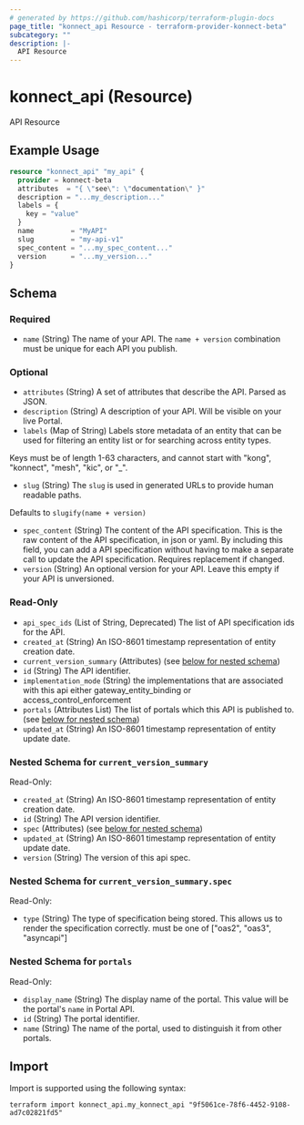 ```yaml
---
# generated by https://github.com/hashicorp/terraform-plugin-docs
page_title: "konnect_api Resource - terraform-provider-konnect-beta"
subcategory: ""
description: |-
  API Resource
---
```


# konnect_api (Resource)

API Resource

## Example Usage

```terraform
resource "konnect_api" "my_api" {
  provider = konnect-beta
  attributes  = "{ \"see\": \"documentation\" }"
  description = "...my_description..."
  labels = {
    key = "value"
  }
  name         = "MyAPI"
  slug         = "my-api-v1"
  spec_content = "...my_spec_content..."
  version      = "...my_version..."
}
```

<!-- schema generated by tfplugindocs -->
## Schema

### Required

- `name` (String) The name of your API. The `name + version` combination must be unique for each API you publish.

### Optional

- `attributes` (String) A set of attributes that describe the API. Parsed as JSON.
- `description` (String) A description of your API. Will be visible on your live Portal.
- `labels` (Map of String) Labels store metadata of an entity that can be used for filtering an entity list or for searching across entity types. 

Keys must be of length 1-63 characters, and cannot start with "kong", "konnect", "mesh", "kic", or "_".
- `slug` (String) The `slug` is used in generated URLs to provide human readable paths.

Defaults to `slugify(name + version)`
- `spec_content` (String) The content of the API specification. This is the raw content of the API specification, in json or yaml. By including this field, you can add a API specification without having to make a separate call to update the API specification. Requires replacement if changed.
- `version` (String) An optional version for your API. Leave this empty if your API is unversioned.

### Read-Only

- `api_spec_ids` (List of String, Deprecated) The list of API specification ids for the API.
- `created_at` (String) An ISO-8601 timestamp representation of entity creation date.
- `current_version_summary` (Attributes) (see [below for nested schema](#nestedatt--current_version_summary))
- `id` (String) The API identifier.
- `implementation_mode` (String) the implementations that are associated with this api either gateway_entity_binding or access_control_enforcement
- `portals` (Attributes List) The list of portals which this API is published to. (see [below for nested schema](#nestedatt--portals))
- `updated_at` (String) An ISO-8601 timestamp representation of entity update date.

<a id="nestedatt--current_version_summary"></a>
### Nested Schema for `current_version_summary`

Read-Only:

- `created_at` (String) An ISO-8601 timestamp representation of entity creation date.
- `id` (String) The API version identifier.
- `spec` (Attributes) (see [below for nested schema](#nestedatt--current_version_summary--spec))
- `updated_at` (String) An ISO-8601 timestamp representation of entity update date.
- `version` (String) The version of this api spec.

<a id="nestedatt--current_version_summary--spec"></a>
### Nested Schema for `current_version_summary.spec`

Read-Only:

- `type` (String) The type of specification being stored. This allows us to render the specification correctly. must be one of ["oas2", "oas3", "asyncapi"]



<a id="nestedatt--portals"></a>
### Nested Schema for `portals`

Read-Only:

- `display_name` (String) The display name of the portal. This value will be the portal's `name` in Portal API.
- `id` (String) The portal identifier.
- `name` (String) The name of the portal, used to distinguish it from other portals.

## Import

Import is supported using the following syntax:

```shell
terraform import konnect_api.my_konnect_api "9f5061ce-78f6-4452-9108-ad7c02821fd5"
```
